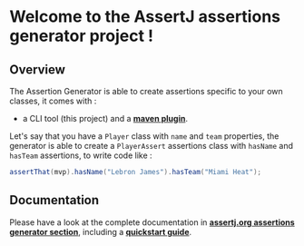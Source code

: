 # Welcome to the AssertJ assertions generator project !

## Overview 

The Assertion Generator is able to create assertions specific to your own classes, it comes with :
* a CLI tool (this project) and a [**maven plugin**](https://github.com/joel-costigliola/assertj-assertions-generator-maven-plugin).

Let's say that you have a `Player` class with `name` and `team` properties, the generator is able to create a `PlayerAssert` assertions class with `hasName` and `hasTeam` assertions, to write code like :

```java
assertThat(mvp).hasName("Lebron James").hasTeam("Miami Heat");
```

## Documentation

Please have a look at the complete documentation in [**assertj.org assertions generator section**](http://joel-costigliola.github.io/assertj/assertj-assertions-generator.html), including a [**quickstart guide**](http://joel-costigliola.github.io/assertj/assertj-assertions-generator.html#quickstart).
